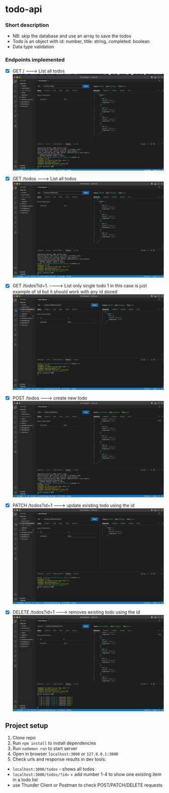 # todo-api
### Short description
- NB: skip the database and use an array to save the todos
- Todo is an object with id: number, title: string, completed: boolean
- Data type validation

### Endpoints implemented

- [X] GET  / ---> List all todos
![GET home](https://github.com/yulsmir/todo-api/blob/master/assets/screenshots/get-home.png)

- [X] GET  /todos ---> List all todos
![GET todos](https://github.com/yulsmir/todo-api/blob/master/assets/screenshots/get-todos.png)

- [X] GET  /todos?id=1. ----> List only single todo 1 in this case is just example of id but it should work with any id stored
![GET todo by id](https://github.com/yulsmir/todo-api/blob/master/assets/screenshots/get-id.png)

- [X] POST /todos ---> create new todo
![POST todos](https://github.com/yulsmir/todo-api/blob/master/assets/screenshots/post-todos.png)

- [X] PATCH /todos?id=1  ---> update existing todo using the id
![PATCH todo by id](https://github.com/yulsmir/todo-api/blob/master/assets/screenshots/get-id.png)

- [X] DELETE /todos?id=1  ---> removes existing todo using the id
![DELETE todos](https://github.com/yulsmir/todo-api/blob/master/assets/screenshots/delete-id.png)

## Project setup
1. Clone repo
2. Run ```npm install``` to install dependencies
3. Run ```nodemon run``` to start server
4. Open in browser ```localhost:3000``` or ```127.0.0.1:3000```
5. Check urls and response results in dev tools:
  - ```localhost:3000/todos``` - shows all todos
  - ```localhost:3000/todos/?id=``` + add number 1-4 to show one existing item in a todo list 
  - use Thunder Client or Postman to check POST/PATCH/DELETE requests
